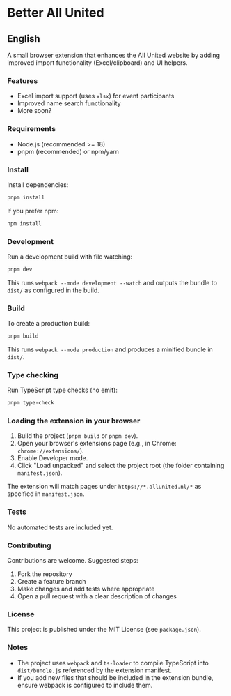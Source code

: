 # Better All United

## English

A small browser extension that enhances the All United website by adding improved import functionality (Excel/clipboard) and UI helpers.

### Features

- Excel import support (uses `xlsx`) for event participants
- Improved name search functionality
- More soon?

### Requirements

- Node.js (recommended >= 18)
- pnpm (recommended) or npm/yarn

### Install

Install dependencies:

```bash
pnpm install
```

If you prefer npm:

```bash
npm install
```

### Development

Run a development build with file watching:

```bash
pnpm dev
```

This runs `webpack --mode development --watch` and outputs the bundle to `dist/` as configured in the build.

### Build

To create a production build:

```bash
pnpm build
```

This runs `webpack --mode production` and produces a minified bundle in `dist/`.

### Type checking

Run TypeScript type checks (no emit):

```bash
pnpm type-check
```

### Loading the extension in your browser

1. Build the project (`pnpm build` or `pnpm dev`).
2. Open your browser's extensions page (e.g., in Chrome: `chrome://extensions/`).
3. Enable Developer mode.
4. Click "Load unpacked" and select the project root (the folder containing `manifest.json`).

The extension will match pages under `https://*.allunited.nl/*` as specified in `manifest.json`.

### Tests

No automated tests are included yet.

### Contributing

Contributions are welcome. Suggested steps:

1. Fork the repository
2. Create a feature branch
3. Make changes and add tests where appropriate
4. Open a pull request with a clear description of changes

### License

This project is published under the MIT License (see `package.json`).

### Notes

- The project uses `webpack` and `ts-loader` to compile TypeScript into `dist/bundle.js` referenced by the extension manifest.
- If you add new files that should be included in the extension bundle, ensure webpack is configured to include them.
